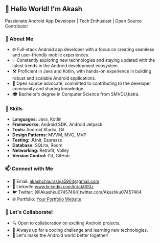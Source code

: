 ## 👋 Hello World! I'm Akash

Passionate Android App Developer | Tech Enthusiast | Open Source Contributor

### 🚀 About Me

- 🌐 Full-stack Android app developer with a focus on creating seamless and user-friendly mobile experiences.
- 💡 Constantly exploring new technologies and staying updated with the latest trends in the Android development ecosystem.
- 🛠 Proficient in Java and Kotlin, with hands-on experience in building robust and scalable Android applications.
- 🌱 Open source advocate, committed to contributing to the developer community and sharing knowledge.
- 🎓 Bachelor's degree in Computer Science from SMVDU,katra.

### 💼 Skills

- **Languages:** Java, Kotlin
- **Frameworks:** Android SDK, Android Jetpack
- **Tools:** Android Studio, Git
- **Design Patterns:** MVVM, MVC, MVP
- **Testing:** JUnit, Espresso
- **Database:** SQLite, Room
- **Networking:** Retrofit, Volley
- **Version Control:** Git, GitHub


### 📫 Connect with Me

- 📧 Email: akashchaurasiya5904@gmail.com
- 💼 LinkedIn:www.linkedin.com/in/ak000z
- 🐦 Twitter: [@Akashku07457464]twitter.com/Akashku07457464
- 🌐 Portfolio: [Your Portfolio Website](Link)

### 🤝 Let's Collaborate!

- 🔍 Open to collaboration on exciting Android projects.
- 🚀 Always up for a coding challenge and learning new technologies.
- 🌟 Let's make the Android world better together!


